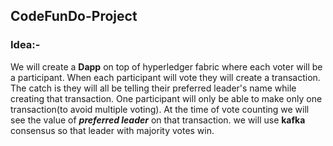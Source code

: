CodeFunDo-Project
-------
### Idea:-
We will create a **Dapp** on top of hyperledger fabric where each voter will be a participant. When each participant will vote they will create a transaction. The catch is they will all be telling their preferred leader's name while creating that transaction.  One participant will only be able to make only one transaction(to avoid multiple voting). At the time of vote counting we will see the value of ***preferred leader*** on that transaction. we will use **kafka**  consensus so that leader with majority votes win.
